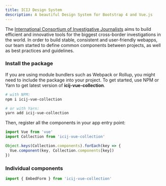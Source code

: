 ```yaml
---
title: ICIJ Design System
description: A beautiful Design System for Bootstrap 4 and Vue.js
---
```


The <a href="https://icij.org">International Consortium of Investigative Journalists</a>
aims to build efficient and innovative tools for the biggest cross-border investigations in the world.
In order to build stable, consistent and user-friendly webapps, our team
started to define common components between projects, as well as best practices and
guidelines.

### Install the package

If you are using module bundlers such as Webpack or Rollup, you might need to include the package into your project.
To get started, use NPM or Yarn to get latest version of **icij-vue-collection**.

```bash
# with NPM:
npm i icij-vue-collection

# or with Yarn:
yarn add icij-vue-collection
```
Then, register all the components in your app entry point:

```js
import Vue from 'vue'
import Collection from 'icij-vue-collection'

Object.keys(Collection.components).forEach(key => {
  Vue.component(key, Collection.components[key])
})
```

### Individual components

```js
import { EmbedForm } from 'icij-vue-collection'
```
